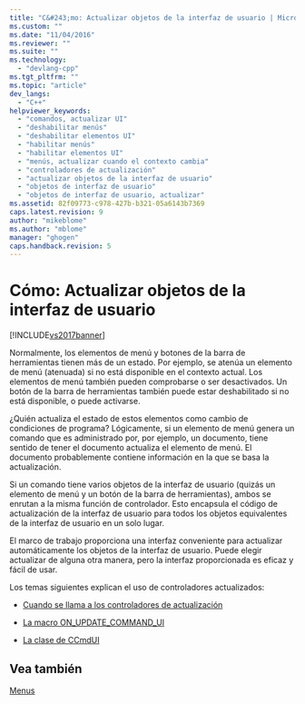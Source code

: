 ```yaml
---
title: "C&#243;mo: Actualizar objetos de la interfaz de usuario | Microsoft Docs"
ms.custom: ""
ms.date: "11/04/2016"
ms.reviewer: ""
ms.suite: ""
ms.technology: 
  - "devlang-cpp"
ms.tgt_pltfrm: ""
ms.topic: "article"
dev_langs: 
  - "C++"
helpviewer_keywords: 
  - "comandos, actualizar UI"
  - "deshabilitar menús"
  - "deshabilitar elementos UI"
  - "habilitar menús"
  - "habilitar elementos UI"
  - "menús, actualizar cuando el contexto cambia"
  - "controladores de actualización"
  - "actualizar objetos de la interfaz de usuario"
  - "objetos de interfaz de usuario"
  - "objetos de interfaz de usuario, actualizar"
ms.assetid: 82f09773-c978-427b-b321-05a6143b7369
caps.latest.revision: 9
author: "mikeblome"
ms.author: "mblome"
manager: "ghogen"
caps.handback.revision: 5
---
```

# C&#243;mo: Actualizar objetos de la interfaz de usuario
[!INCLUDE[vs2017banner](../assembler/inline/includes/vs2017banner.md)]

Normalmente, los elementos de menú y botones de la barra de herramientas tienen más de un estado.  Por ejemplo, se atenúa un elemento de menú \(atenuada\) si no está disponible en el contexto actual.  Los elementos de menú también pueden comprobarse o ser desactivados.  Un botón de la barra de herramientas también puede estar deshabilitado si no está disponible, o puede activarse.  
  
 ¿Quién actualiza el estado de estos elementos como cambio de condiciones de programa?  Lógicamente, si un elemento de menú genera un comando que es administrado por, por ejemplo, un documento, tiene sentido de tener el documento actualiza el elemento de menú.  El documento probablemente contiene información en la que se basa la actualización.  
  
 Si un comando tiene varios objetos de la interfaz de usuario \(quizás un elemento de menú y un botón de la barra de herramientas\), ambos se enrutan a la misma función de controlador.  Esto encapsula el código de actualización de la interfaz de usuario para todos los objetos equivalentes de la interfaz de usuario en un solo lugar.  
  
 El marco de trabajo proporciona una interfaz conveniente para actualizar automáticamente los objetos de la interfaz de usuario.  Puede elegir actualizar de alguna otra manera, pero la interfaz proporcionada es eficaz y fácil de usar.  
  
 Los temas siguientes explican el uso de controladores actualizados:  
  
-   [Cuando se llama a los controladores de actualización](../mfc/when-update-handlers-are-called.md)  
  
-   [La macro ON\_UPDATE\_COMMAND\_UI](../mfc/on-update-command-ui-macro.md)  
  
-   [La clase de CCmdUI](../mfc/the-ccmdui-class.md)  
  
## Vea también  
 [Menus](../mfc/menus-mfc.md)